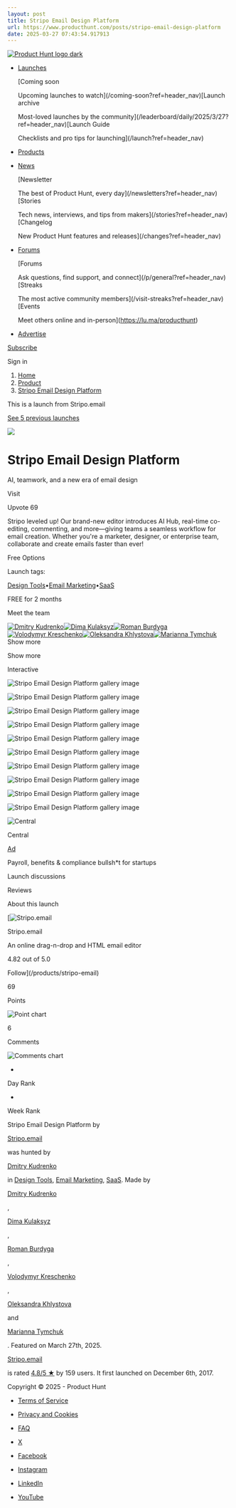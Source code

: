 ```yaml
---
layout: post
title: Stripo Email Design Platform
url: https://www.producthunt.com/posts/stripo-email-design-platform
date: 2025-03-27 07:43:54.917913
---
```

[![Product Hunt logo dark](https://ph-static.imgix.net/golden-kitty/2024/PHLogoDark.png?auto=compress&codec=mozjpeg&cs=strip&auto=format&w=40&h=40&fit=max&frame=1)](/)

* [Launches](/leaderboard/daily/2025/3/27?ref=header_nav)

  [Coming soon

  Upcoming launches to watch](/coming-soon?ref=header_nav)[Launch archive

  Most-loved launches by the community](/leaderboard/daily/2025/3/27?ref=header_nav)[Launch Guide

  Checklists and pro tips for launching](/launch?ref=header_nav)
* [Products](/categories?ref=header_nav)
* [News](/newsletters?ref=header_nav)

  [Newsletter

  The best of Product Hunt, every day](/newsletters?ref=header_nav)[Stories

  Tech news, interviews, and tips from makers](/stories?ref=header_nav)[Changelog

  New Product Hunt features and releases](/changes?ref=header_nav)
* [Forums](/p/general?ref=header_nav)

  [Forums

  Ask questions, find support, and connect](/p/general?ref=header_nav)[Streaks

  The most active community members](/visit-streaks?ref=header_nav)[Events

  Meet others online and in-person](https://lu.ma/producthunt)
* [Advertise](/sponsor?ref=header_nav)

[Subscribe](/newsletters?ref=header_nav&campaign=weekly_newsletter&source=header_nav)

Sign in

1. [Home](/)
2. [Product](/products/stripo-email)
3. [Stripo Email Design Platform](/posts/stripo-email-design-platform)

This is a launch from Stripo.email

[See 5 previous launches](/products/stripo-email)

[![](https://ph-files.imgix.net/4e0bce41-db6d-491f-bb83-f83237ea9c69.gif?auto=compress&codec=mozjpeg&cs=strip&fm=webp&w=56&h=56&fit=max&frame=1&dpr=2)](https://ph-files.imgix.net/4e0bce41-db6d-491f-bb83-f83237ea9c69.gif?fm=mp4&crop=max&w=56&h=56&dpr=2#t=0.001)

# Stripo Email Design Platform

AI, teamwork, and a new era of email design

Visit

Upvote 69

Stripo leveled up! Our brand-new editor introduces AI Hub, real-time co-editing, commenting, and more—giving teams a seamless workflow for email creation. Whether you're a marketer, designer, or enterprise team, collaborate and create emails faster than ever!

Free Options

Launch tags:

[Design Tools](/topics/design-tools)•[Email Marketing](/topics/email-marketing)•[SaaS](/topics/saas)

FREE for 2 months

Meet the team

[![Dmitry Kudrenko](https://ph-avatars.imgix.net/518788/2360ca94-30f2-416b-9426-b9c57cea3b71.jpeg?auto=compress&codec=mozjpeg&cs=strip&auto=format&w=40&h=40&fit=crop&frame=1)](/@dmitry_spuntik)[![Dima Kulaksyz](https://ph-avatars.imgix.net/973822/original.jpeg?auto=compress&codec=mozjpeg&cs=strip&auto=format&w=40&h=40&fit=crop&frame=1)](/@dima_kulaksyz)[![Roman Burdyga](https://ph-avatars.imgix.net/1413775/4e6672e7-4212-4e52-9d50-d66c4cbd6a17.jpeg?auto=compress&codec=mozjpeg&cs=strip&auto=format&w=40&h=40&fit=crop&frame=1)](/@roman_burdyga)[![Volodymyr Kreschenko](https://ph-avatars.imgix.net/3992266/5a521b32-a632-49f0-9a16-ccb143245bd2.jpeg?auto=compress&codec=mozjpeg&cs=strip&auto=format&w=40&h=40&fit=crop&frame=1)](/@volodymyr_kreschenko)[![Oleksandra Khlystova](https://ph-avatars.imgix.net/4253345/ff7f4263-fda5-4e0a-b7ac-9bab51d689d8.jpeg?auto=compress&codec=mozjpeg&cs=strip&auto=format&w=40&h=40&fit=crop&frame=1)](/@alexkhlystova)[![Marianna Tymchuk](https://ph-avatars.imgix.net/7941686/2ad2066a-bdec-4788-b925-209f7bd45d91.jpeg?auto=compress&codec=mozjpeg&cs=strip&auto=format&w=40&h=40&fit=crop&frame=1)](/@marianna_tymchuk)Show more

Show more

Interactive

![Stripo Email Design Platform gallery image](https://ph-files.imgix.net/762e2c1b-04b8-4812-9f0e-dcf39a5d6e92.png?auto=compress&codec=mozjpeg&cs=strip&auto=format&w=391&h=220&fit=max&frame=1)

![Stripo Email Design Platform gallery image](https://ph-files.imgix.net/1e8bf8e3-1c9b-4b0f-ac86-4da27036448d.jpeg?auto=compress&codec=mozjpeg&cs=strip&auto=format&w=391&h=220&fit=max&frame=1)

![Stripo Email Design Platform gallery image](https://ph-files.imgix.net/784ee717-c3b0-4ae0-93fe-53121da7e996.png?auto=compress&codec=mozjpeg&cs=strip&auto=format&w=368&h=220&fit=max&frame=1)

![Stripo Email Design Platform gallery image](https://ph-files.imgix.net/be1c2730-a6a2-4c50-8ad3-daa10826207c.png?auto=compress&codec=mozjpeg&cs=strip&auto=format&w=368&h=220&fit=max&frame=1)

![Stripo Email Design Platform gallery image](https://ph-files.imgix.net/00f91b15-013e-4c72-afc5-898896cb0231.png?auto=compress&codec=mozjpeg&cs=strip&auto=format&w=368&h=220&fit=max&frame=1)

![Stripo Email Design Platform gallery image](https://ph-files.imgix.net/cca14eac-f17b-4ab3-8de0-a35dae9f8e1c.png?auto=compress&codec=mozjpeg&cs=strip&auto=format&w=368&h=220&fit=max&frame=1)

![Stripo Email Design Platform gallery image](https://ph-files.imgix.net/fd85f5df-903c-45bb-8be5-3ab1ecfbe4f1.png?auto=compress&codec=mozjpeg&cs=strip&auto=format&w=368&h=220&fit=max&frame=1)

![Stripo Email Design Platform gallery image](https://ph-files.imgix.net/37c66e32-43cb-4c9a-b349-f45e75aba651.png?auto=compress&codec=mozjpeg&cs=strip&auto=format&w=368&h=220&fit=max&frame=1)

![Stripo Email Design Platform gallery image](https://ph-files.imgix.net/34407cce-1530-4c26-9c6d-3fe7e7c01ff2.png?auto=compress&codec=mozjpeg&cs=strip&auto=format&w=368&h=220&fit=max&frame=1)

![Stripo Email Design Platform gallery image](https://ph-files.imgix.net/f30e5c97-b6e2-42a4-8fbc-1fb4d21b6cac.png?auto=compress&codec=mozjpeg&cs=strip&auto=format&w=368&h=220&fit=max&frame=1)

![Central](https://ph-files.imgix.net/20e9f498-6a92-45df-bf42-94329baa5cea.jpeg?auto=compress&codec=mozjpeg&cs=strip&auto=format&w=60&h=60&fit=max&frame=1)

Central

[Ad](/sponsor)

Payroll, benefits & compliance bullsh\*t for startups

Launch discussions

Reviews

About this launch

[![Stripo.email](https://ph-files.imgix.net/b42bcb2d-ecca-4caa-8c7c-3954f08376a6.jpeg?auto=compress&codec=mozjpeg&cs=strip&auto=format&w=48&h=48&fit=crop&frame=1)

Stripo.email

An online drag-n-drop and HTML email editor

4.82 out of 5.0

Follow](/products/stripo-email)

69

Points

![Point chart](/widgets/embed-image/v1/chart-points.svg?post_id=938541)

6

Comments

![Comments chart](/widgets/embed-image/v1/chart-comments.svg?post_id=938541)

-

Day Rank

-

Week Rank

Stripo Email Design Platform by

[Stripo.email](/products/stripo-email)

was hunted by

[Dmitry Kudrenko](/@dmitry_spuntik)

in [Design Tools](/topics/design-tools), [Email Marketing](/topics/email-marketing), [SaaS](/topics/saas). Made by

[Dmitry Kudrenko](/@dmitry_spuntik)

,

[Dima Kulaksyz](/@dima_kulaksyz)

,

[Roman Burdyga](/@roman_burdyga)

,

[Volodymyr Kreschenko](/@volodymyr_kreschenko)

,

[Oleksandra Khlystova](/@alexkhlystova)

and

[Marianna Tymchuk](/@marianna_tymchuk)

. Featured on March 27th, 2025.

[Stripo.email](/products/stripo-email)

is rated [4.8/5 ★](/products/stripo-email/reviews) by 159 users. It first launched on December 6th, 2017.

Copyright © 2025 - Product Hunt

* [Terms of Service](/legal#terms)
* [Privacy and Cookies](/legal#privacy)
* [FAQ](https://help.producthunt.com)

* [X](https://x.com/ProductHunt)
* [Facebook](https://www.facebook.com/producthunt)
* [Instagram](https://www.instagram.com/producthunt)
* [LinkedIn](https://www.linkedin.com/company/producthunt)
* [YouTube](https://www.youtube.com/channel/UCOtU18DT8csQVqHPT1wtYzw)